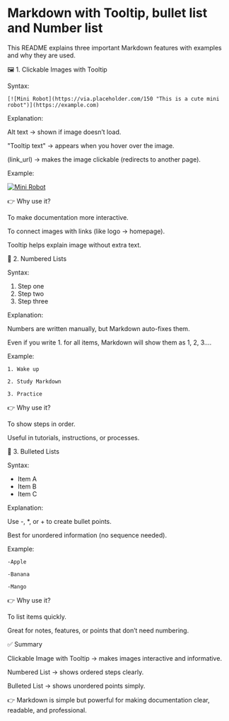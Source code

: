# Markdown with Tooltip, bullet list and Number list

This README explains three important Markdown features with examples and why they are used.

🖼️ 1. Clickable Images with Tooltip

Syntax:
```
[![Mini Robot](https://via.placeholder.com/150 "This is a cute mini robot")](https://example.com)
```


Explanation:

Alt text → shown if image doesn’t load.

"Tooltip text" → appears when you hover over the image.

(link_url) → makes the image clickable (redirects to another page).

Example:

[![Mini Robot](https://via.placeholder.com/150 "This is a cute mini robot")](https://example.com)

👉 Why use it?

To make documentation more interactive.

To connect images with links (like logo → homepage).

Tooltip helps explain image without extra text.

🔢 2. Numbered Lists

Syntax:

1. Step one  
2. Step two  
3. Step three  


Explanation:

Numbers are written manually, but Markdown auto-fixes them.

Even if you write 1. for all items, Markdown will show them as 1, 2, 3….

Example:
```
1. Wake up

2. Study Markdown

3. Practice 
```

👉 Why use it?

To show steps in order.

Useful in tutorials, instructions, or processes.

🔘 3. Bulleted Lists

Syntax:

- Item A  
- Item B  
- Item C  


Explanation:

Use -, *, or + to create bullet points.

Best for unordered information (no sequence needed).

Example:
```
-Apple

-Banana

-Mango
```

👉 Why use it?

To list items quickly.

Great for notes, features, or points that don’t need numbering.

✅ Summary

Clickable Image with Tooltip → makes images interactive and informative.

Numbered List → shows ordered steps clearly.

Bulleted List → shows unordered points simply.

👉 Markdown is simple but powerful for making documentation clear, readable, and professional.


